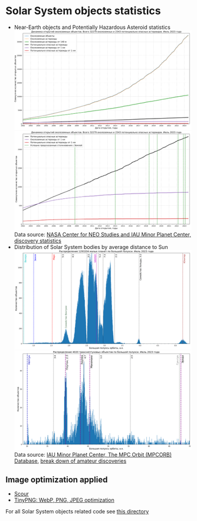 # Solar System objects statistics

* Near-Earth objects and Potentially Hazardous Asteroid statistics
![NEOs and PHAs cumulative statistics](./neo_pha_graph-2002.svg "NEOs and PHAs cumulative statistics")
![PHAs cumulative statistics with successfully predicted asteroid impacts](./pha_graph_predicted_impacts-2002.svg "PHAs cumulative statistics with successfully predicted asteroid impacts")
Data source: [NASA Center for NEO Studies and IAU Minor Planet Center, discovery statistics](https://cneos.jpl.nasa.gov/stats/)
* Distribution of Solar System bodies by average distance to Sun
![Distribution of minor planets by semi-major axis between Venus and Jupiter](./asteroids-hist-a0.7-5.4.png "Distribution of minor planets by semi-major axis between Venus and Jupiter (histogram of 8000 bins)")
![Distribution of minor planets by semi-major axis beyond Neptune](./asteroids-hist-a29-70.png "Distribution of minor planets by semi-major axis beyond Neptune (histogram of 900 bins)")
Data source: [IAU Minor Planet Center, The MPC Orbit (MPCORB) Database](https://minorplanetcenter.net/iau/MPCORB.html),
[break down of amateur discoveries](https://minorplanetcenter.net/iau/special/AmateurDiscoveries.txt)

## Image optimization applied

* [Scour](https://github.com/scour-project/scour)
* [TinyPNG: WebP, PNG, JPEG optimization](https://tinypng.com/)

For all Solar System objects related code see [this directory](../../src/astrodata/solarsystem/)

